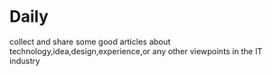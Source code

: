 # Daily
collect and share some good articles about technology,idea,design,experience,or any other viewpoints in the IT industry
